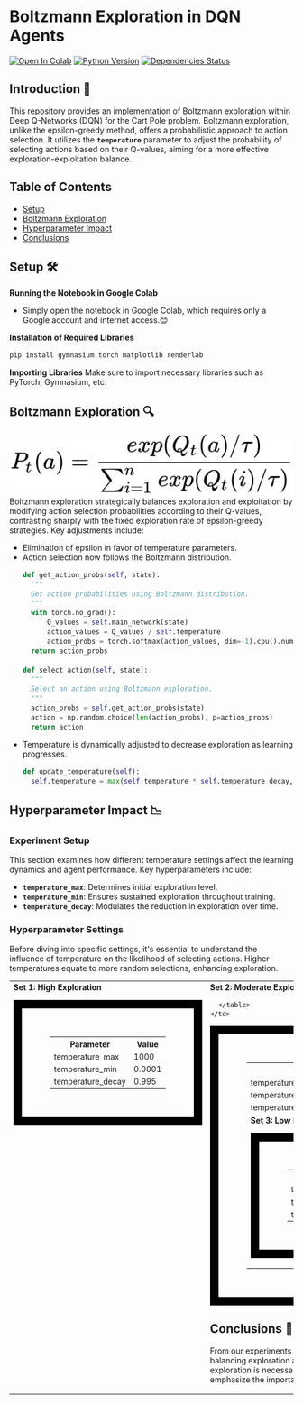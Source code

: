 # Boltzmann Exploration in DQN Agents

[![Open In Colab](https://colab.research.google.com/assets/colab-badge.svg)](https://colab.research.google.com/drive/19wuWHiw_GGcXLqzsA12ljOp44NmNNZiw?usp=sharing)
[![Python Version](https://img.shields.io/badge/Python-3.6%20|%203.7%20|%203.8-blue)](https://www.python.org/)
[![Dependencies Status](https://img.shields.io/badge/dependencies-up%20to%20date-brightgreen)]()

## Introduction 🚀
This repository provides an implementation of Boltzmann exploration within Deep Q-Networks (DQN) for the Cart Pole problem. Boltzmann exploration, unlike the epsilon-greedy method, offers a probabilistic approach to action selection. It utilizes the **`temperature`** parameter to adjust the probability of selecting actions based on their Q-values, aiming for a more effective exploration-exploitation balance.

## Table of Contents
- [Setup](#setup)
- [Boltzmann Exploration](#boltzmann-exploration)
- [Hyperparameter Impact](#hyperparameter-impact)
- [Conclusions](#conclusions)

## Setup 🛠️
**Running the Notebook in Google Colab**
- Simply open the notebook in Google Colab, which requires only a Google account and internet access.😊

**Installation of Required Libraries**
```bash
pip install gymnasium torch matplotlib renderlab
```

**Importing Libraries**
Make sure to import necessary libraries such as PyTorch, Gymnasium, etc.

## Boltzmann Exploration 🔍
![boltzmann_formula](assets/boltzmann_formula.png)
Boltzmann exploration strategically balances exploration and exploitation by modifying action selection probabilities according to their Q-values, contrasting sharply with the fixed exploration rate of epsilon-greedy strategies. Key adjustments include:
- Elimination of epsilon in favor of temperature parameters.
- Action selection now follows the Boltzmann distribution.
  ```py
  def get_action_probs(self, state):
    """
    Get action probabilities using Boltzmann distribution.
    """
    with torch.no_grad():
        Q_values = self.main_network(state)
        action_values = Q_values / self.temperature
        action_probs = torch.softmax(action_values, dim=-1).cpu().numpy()
    return action_probs

  def select_action(self, state):
    """
    Select an action using Boltzmann exploration.
    """
    action_probs = self.get_action_probs(state)
    action = np.random.choice(len(action_probs), p=action_probs)
    return action
  ```
- Temperature is dynamically adjusted to decrease exploration as learning progresses.
  ```py
  def update_temperature(self):
    self.temperature = max(self.temperature * self.temperature_decay, self.temperature_min)
  ```

## Hyperparameter Impact 📉
### Experiment Setup
This section examines how different temperature settings affect the learning dynamics and agent performance. Key hyperparameters include:
- **`temperature_max`**: Determines initial exploration level.
- **`temperature_min`**: Ensures sustained exploration throughout training.
- **`temperature_decay`**: Modulates the reduction in exploration over time.

### Hyperparameter Settings
Before diving into specific settings, it's essential to understand the influence of temperature on the likelihood of selecting actions. Higher temperatures equate to more random selections, enhancing exploration.

<table style="border-spacing: 80px; width: 100%;">
  <tr>
    <td style="vertical-align: top;">
      <strong>Set 1: High Exploration</strong>
      <table style="width: 100%; border: 15px solid black; padding: 50px;">
        <tr><th>Parameter</th><th>Value</th></tr>
        <tr><td>temperature_max</td><td>1000</td></tr>
        <tr><td>temperature_min</td><td>0.0001</td></tr>
        <tr><td>temperature_decay</td><td>0.995</td></tr>
      </table>
    </td>
    <td style="vertical-align: top;">
      <strong>Set 2: Moderate Exploration</strong>
      <table style="width: 100%; border: 15px solid black; padding: 50px;">
        <tr><th>Parameter</th><th>Value</th></tr>
        <tr><td>temperature_max</td><td>10</td></tr>
        <tr><td>temperature_min</td><td>0.0001</td></tr>
        <tr><td>temperature_decay</td><td>0.995</td

></tr>
      </table>
    </td>
  </tr>
  <tr>
    <td style="vertical-align: top;">
      <strong>Set 3: Low Exploration</strong>
      <table style="width: 100%; border: 15px solid black; padding: 50px;">
        <tr><th>Parameter</th><th>Value</th></tr>
        <tr><td>temperature_max</td><td>0.1</td></tr>
        <tr><td>temperature_min</td><td>0.0001</td></tr>
        <tr><td>temperature_decay</td><td>0.995</td></tr>
      </table>
    </td>
    <td style="vertical-align: top;">
      <strong>Set 4: Constant Temperature</strong>
      <table style="width: 100%; border: 15px solid black; padding: 50px;">
        <tr><th>Parameter</th><th>Value</th></tr>
        <tr><td>temperature_max</td><td>1</td></tr>
        <tr><td>temperature_min</td><td>0.0001</td></tr>
        <tr><td>temperature_decay</td><td>1</td></tr>
      </table>
    </td>
  </tr>
</table>

## Conclusions 📝
From our experiments with Boltzmann exploration, the key takeaway is that appropriate temperature settings are crucial for balancing exploration and exploitation. High temperatures can be beneficial in complex environments where a broader exploration is necessary, while lower temperatures might suffice for simpler or well-understood environments. The findings emphasize the importance of tuning the temperature parameter to match the specific learning context and goals.
